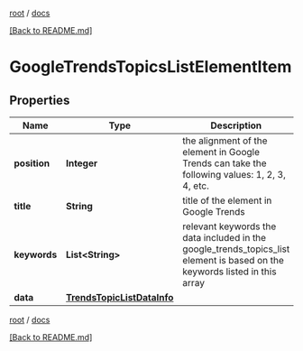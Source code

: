 [root](./../ "root") / [docs](./ "docs")

[[Back to README.md]](./../README.md "[Back to README.md]")

# GoogleTrendsTopicsListElementItem

## Properties

| Name | Type | Description | Notes |
|------------ | ------------- | ------------- | -------------|
|**position** | **Integer** | the alignment of the element in Google Trends can take the following values: 1, 2, 3, 4, etc. |  [optional] |
|**title** | **String** | title of the element in Google Trends |  [optional] |
|**keywords** | **List&lt;String&gt;** | relevant keywords the data included in the google_trends_topics_list element is based on the keywords listed in this array |  [optional] |
|**data** | [**TrendsTopicListDataInfo**](TrendsTopicListDataInfo.md) |  |  [optional] |

[root](./../ "root") / [docs](./ "docs")

[[Back to README.md]](./../README.md "[Back to README.md]")